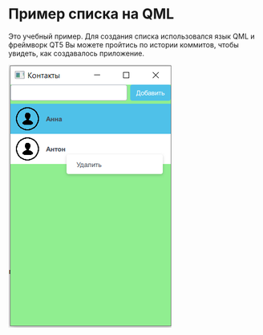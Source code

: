 # Пример списка на QML 
Это учебный пример. Для создания списка использовался язык QML и фреймворк QT5
Вы можете пройтись по истории коммитов, чтобы увидеть, как создавалось приложение.

![Alt text](/screenshots/1.png?raw=true "Главное окно приложения")
